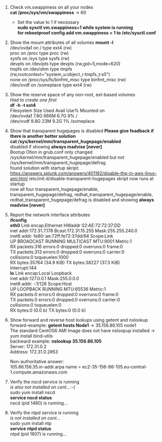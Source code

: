 1. Check vm.swappiness on all your nodes<br />
	**cat /proc/sys/vm/swappiness** -> 60
	* Set the value to 1 if necessary<br />
	**sudo sysctl vm.swappiness=1 while system is running**<br />
	**for rebootproof config add vm.swappiness = 1 to /etc/sysctl.conf**


2. Show the mount attributes of all volumes	
	**mount -l**<br />
	/dev/xvda1 on / type ext4 (rw)<br />
	proc on /proc type proc (rw)<br />
	sysfs on /sys type sysfs (rw)<br />
	devpts on /dev/pts type devpts (rw,gid=5,mode=620)<br />
	tmpfs on /dev/shm type tmpfs (rw,rootcontext="system_u:object_r:tmpfs_t:s0")<br />
	none on /proc/sys/fs/binfmt_misc type binfmt_misc (rw)<br />
	/dev/xvdf on /someplace type ext4 (rw)<br />


3. Show the reserve space of any non-root, ext-based volumes<br />
	*Had to create one first*<br />
	**df -h -t ext4**<br />
	Filesystem      Size  Used Avail Use% Mounted on<br />
	/dev/xvda1      7.8G  666M  6.7G   9% /<br />
	/dev/xvdf       9.8G   23M  9.2G   1% /someplace<br />

4. Show that transparent hugepages is disabled **Please give feadback if there is another better solution**<br />
	**cat /sys/kernel/mm/transparent_hugepage/enabled**<br />
	disabled if showing **always madvise [never]**<br />
	Bootup Otion in grub.conf only changed /sys/kernel/mm/transparent_hugepage/enabled but not /sys/kernel/mm/transparent_hugepage/defrag<br />
	found solution with startup skript: https://answers.splunk.com/answers/401192/disable-thp-in-aws-linux-ami.html
	/etc/init.d/disable-transparent-hugepages skript now runs at startup<br />
	now all four transparent_hugepage/enable, transparent_hugepage/defrag, redhat_transparent_hugepage/enable, redhat_transparent_hugepage/defrag is disabled and showing **always madvise [never]**

5. Report the network interface attributes<br />
	**ifconfig**<br />
	**eth0**      Link encap:Ethernet  HWaddr 02:AE:72:72:37:DD<br />
          inet addr:172.31.7.178  Bcast:172.31.15.255  Mask:255.255.240.0<br />
          inet6 addr: fe80::ae:72ff:fe72:37dd/64 Scope:Link<br />
          UP BROADCAST RUNNING MULTICAST  MTU:9001  Metric:1<br />
          RX packets:316 errors:0 dropped:0 overruns:0 frame:0<br />
          TX packets:313 errors:0 dropped:0 overruns:0 carrier:0<br />
          collisions:0 txqueuelen:1000<br />
          RX bytes:35764 (34.9 KiB)  TX bytes:38227 (37.3 KiB)<br />
          Interrupt:144<br />
**lo**        Link encap:Local Loopback<br />
          inet addr:127.0.0.1  Mask:255.0.0.0<br />
          inet6 addr: ::1/128 Scope:Host<br />
          UP LOOPBACK RUNNING  MTU:65536  Metric:1<br />
          RX packets:0 errors:0 dropped:0 overruns:0 frame:0<br />
          TX packets:0 errors:0 dropped:0 overruns:0 carrier:0<br />
          collisions:0 txqueuelen:0<br />
          RX bytes:0 (0.0 b)  TX bytes:0 (0.0 b)<br />

6. Show forward and reverse host lookups using getent and nslookup<br />
	forward-example: **getent hosts Node1** -> 35.156.86.105   node1<br />
	The standard CentOS6 AMI Image does not have nsloopup installed -> yum install bind-utils<br />
	backward example: **nslookup 35.156.86.105**<br />
	Server:         172.31.0.2<br />
	Address:        172.31.0.2#53<br />

	Non-authoritative answer:<br />
	105.86.156.35.in-addr.arpa      name = ec2-35-156-86-105.eu-central-1.compute.amazonaws.com

7. Verify the nscd service is running<br />
	*is also not installed on cent...:-(*<br />
	sudo yum install nscd<br />
	**service nscd status**<br />
	nscd (pid 1480) is running...

8. Verify the ntpd service is running<br />
	*is not installed on cent...*<br />
	sudo yum install ntp<br />
	**service ntpd status**<br />
	ntpd (pid  1607) is running...


